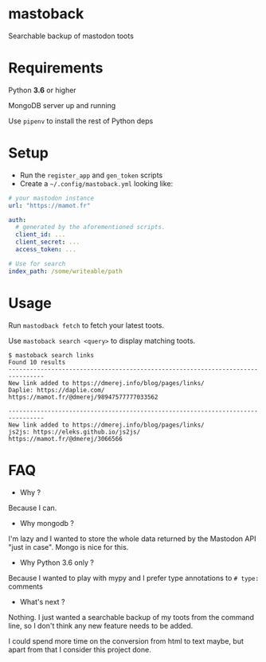 # mastoback

Searchable backup of mastodon toots

# Requirements

Python **3.6** or higher

MongoDB server up and running

Use `pipenv` to install the rest of Python deps

# Setup

* Run the `register_app` and `gen_token` scripts
* Create a `~/.config/mastoback.yml` looking like:

```yaml
# your mastodon instance
url: "https://mamot.fr"

auth:
  # generated by the aforementioned scripts.
  client_id: ...
  client_secret: ...
  access_token: ...

# Use for search
index_path: /some/writeable/path
```

# Usage

Run `mastodback fetch` to fetch your latest toots.

Use `mastoback search <query>` to display matching toots.

```
$ mastoback search links
Found 10 results
--------------------------------------------------------------------------------
New link added to https://dmerej.info/blog/pages/links/
Daplie: https://daplie.com/
https://mamot.fr/@dmerej/98947577777033562

--------------------------------------------------------------------------------
New link added to https://dmerej.info/blog/pages/links/
js2js: https://eleks.github.io/js2js/
https://mamot.fr/@dmerej/3066566
```

# FAQ

* Why ?

Because I can.

* Why mongodb ?

I'm lazy and I wanted to store the whole data returned by the Mastodon API "just in case". Mongo is nice for this.

* Why Python 3.6 only ?

Because I wanted to play with mypy and I prefer type annotations to `# type:` comments

* What's next ?

Nothing. I just wanted a searchable backup of my toots from the command line, so I don't think any new feature needs to be added.

I could spend more time on the conversion from html to text maybe, but apart from that I consider this project done.

